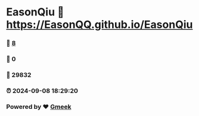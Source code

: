 # EasonQiu :link: https://EasonQQ.github.io/EasonQiu 
### :page_facing_up: [8](https://EasonQQ.github.io/EasonQiu/tag.html) 
### :speech_balloon: 0 
### :hibiscus: 29832 
### :alarm_clock: 2024-09-08 18:29:20 
### Powered by :heart: [Gmeek](https://github.com/Meekdai/Gmeek)
